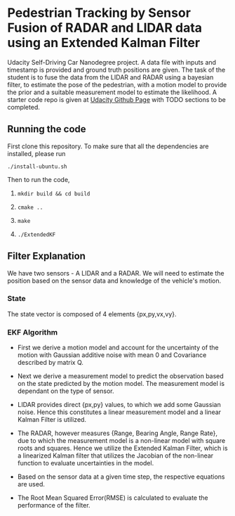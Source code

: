 # Pedestrian Tracking by Sensor Fusion of RADAR and LIDAR data using an Extended Kalman Filter

Udacity Self-Driving Car Nanodegree project. A data file with inputs and timestamp is provided and ground truth positions are given. The task of the student is to fuse the data from the LIDAR and RADAR using a bayesian filter, to estimate the pose of the pedestrian, with a motion model to provide the prior and a suitable measurement model to estimate the likelihood. A starter code repo is given at [Udacity Github Page](https://github.com/udacity/CarND-Extended-Kalman-Filter-Project) with TODO sections to be completed. 


## Running the code
First clone this repository. To make sure that all the dependencies are installed, please run 

`./install-ubuntu.sh`

Then to run the code,

1. `mkdir build && cd build`

2. `cmake ..`

3. `make`

4. `./ExtendedKF`



## Filter Explanation

We have two sensors - A LIDAR and a RADAR. We will need to estimate the position based on the sensor data and knowledge of the vehicle's motion.

### State 

The state vector is composed of 4 elements {px,py,vx,vy}.

### EKF Algorithm

* First we derive a motion model and account for the uncertainty of the motion with Gaussian additive noise with mean 0 and Covariance described by matrix Q. 

* Next we derive a measurement model to predict the observation based on the state predicted by the motion model. The measurement model is dependant on the type of sensor. 

* LIDAR provides direct {px,py} values, to which we add some Gaussian noise. Hence this constitutes a linear measurement model and a linear Kalman Filter is utilized. 

* The RADAR, however measures {Range, Bearing Angle, Range Rate}, due to which the measurement model is a non-linear model with square roots and squares. Hence we utilize the Extended Kalman Filter, which is a linearized Kalman filter that utilizes the Jacobian of the non-linear function to evaluate uncertainties in the model. 

* Based on the sensor data at a given time step, the respective equations are used. 

* The Root Mean Squared Error(RMSE) is calculated to evaluate the performance of the filter. 
